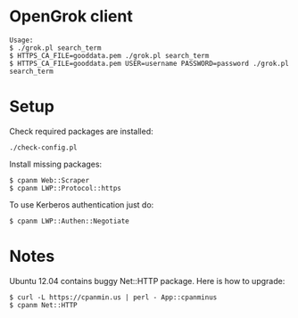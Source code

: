 OpenGrok client
===============
```
Usage: 
$ ./grok.pl search_term
$ HTTPS_CA_FILE=gooddata.pem ./grok.pl search_term
$ HTTPS_CA_FILE=gooddata.pem USER=username PASSWORD=password ./grok.pl search_term
```

Setup
=====
Check required packages are installed:
```
./check-config.pl
```
Install missing packages:
```
$ cpanm Web::Scraper
$ cpanm LWP::Protocol::https
```
To use Kerberos authentication just do:
```
$ cpanm LWP::Authen::Negotiate 
```

Notes
=====
Ubuntu 12.04 contains buggy Net::HTTP package. Here is how to upgrade:
```
$ curl -L https://cpanmin.us | perl - App::cpanminus
$ cpanm Net::HTTP
```